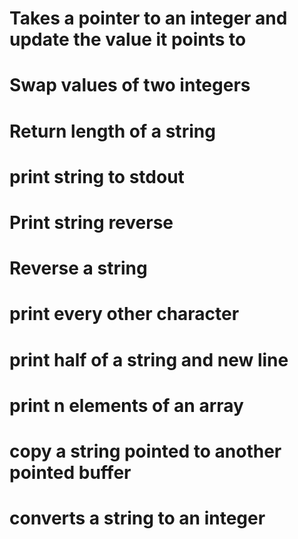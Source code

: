 # Takes a pointer to an integer and update the value it points to
# Swap values of two integers
# Return length of a string
# print string to stdout
# Print string reverse
# Reverse a string
# print  every other character
# print half of a string and new line
# print n elements of an array
# copy a string pointed to another pointed buffer
# converts a string to an integer
